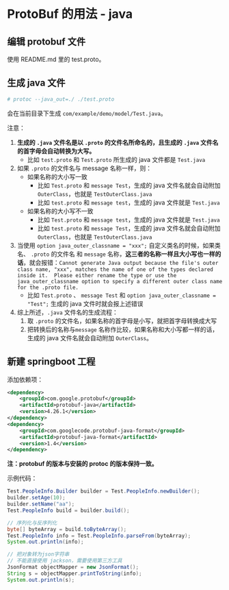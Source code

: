 # ProtoBuf 的用法 - java

## 编辑 protobuf 文件

使用 README.md 里的 test.proto。

## 生成 java 文件

```bash
# protoc --java_out=./ ./test.proto
```

会在当前目录下生成 ```com/example/demo/model/Test.java```。

注意：

1. **生成的 ```.java``` 文件名是以 ```.proto``` 的文件名所命名的，且生成的 ```.java``` 文件名的首字母会自动转换为大写。**
   - 比如 ```test.proto``` 和 ```Test.proto``` 所生成的 java 文件都是 ```Test.java```
2. 如果 ```.proto``` 的文件名与 message 名称一样，则：
   - 如果名称的大小写一致
      - 比如 ```Test.proto``` 和 ```message Test```，生成的 java 文件名就会自动附加 ```OuterClass```，也就是 ```TestOuterClass.java```
      - 比如 ```test.proto``` 和 ```message test```，生成的 java 文件就是 ```Test.java```
   - 如果名称的大小写不一致
      - 比如 ```Test.proto``` 和 ```message test```，生成的 java 文件就是 ```Test.java```
      - 比如 ```test.proto``` 和 ```message Test```，生成的 java 文件名就会自动附加 ```OuterClass```，也就是 ```TestOuterClass.java```
3. 当使用 ```option java_outer_classname = "xxx";``` 自定义类名的时候，如果类名、 ```.proto``` 的文件名 和 ```message``` 名称，**这三者的名称一样且大小写也一样的话**，就会报错：```Cannot generate Java output because the file's outer class name, "xxx", matches the name of one of the types declared inside it.  Please either rename the type or use the java_outer_classname option to specify a different outer class name for the .proto file.```
   - 比如 ```Test.proto``` 、 ```message Test``` 和 ```option java_outer_classname = "Test";``` 生成的 java 文件时就会报上述错误
4. 综上所述，```.java``` 文件名的生成流程：
   1. 取 ```.proto``` 的文件名，如果名称的首字母是小写，就把首字母转换成大写
   2. 把转换后的名称与```message``` 名称作比较，如果名称和大小写都一样的话，生成的 java 文件名就会自动附加 ```OuterClass```。

## 新建 springboot 工程

添加依赖项：

```xml
<dependency>
    <groupId>com.google.protobuf</groupId>
    <artifactId>protobuf-java</artifactId>
    <version>4.26.1</version>
</dependency>
<dependency>
    <groupId>com.googlecode.protobuf-java-format</groupId>
    <artifactId>protobuf-java-format</artifactId>
    <version>1.4</version>
</dependency>
```

**注：protobuf 的版本与安装的 protoc 的版本保持一致。**

示例代码：

```java
Test.PeopleInfo.Builder builder = Test.PeopleInfo.newBuilder();
builder.setAge(10);
builder.setName("aa");
Test.PeopleInfo build = builder.build();

// 序列化与反序列化
byte[] byteArray = build.toByteArray();
Test.PeopleInfo info = Test.PeopleInfo.parseFrom(byteArray);
System.out.println(info);

// 把对象转为json字符串
// 不能直接使用 jackson，需要使用第三方工具
JsonFormat objectMapper = new JsonFormat();
String s = objectMapper.printToString(info);
System.out.println(s);
```
